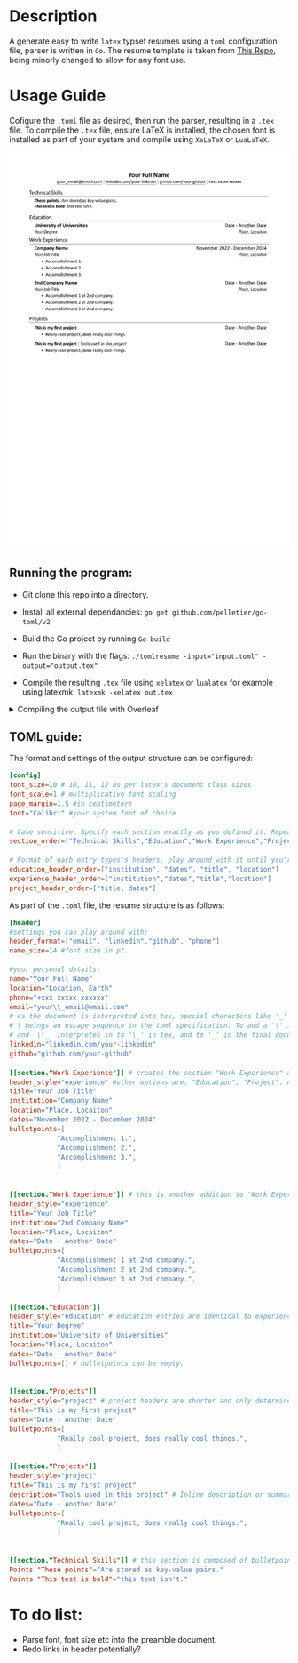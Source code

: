 # Description
A generate easy to write `latex` typset resumes using a `toml` configuration file, parser is written in `Go`. 
The resume template is taken from [This Repo](https://github.com/jakegut/resume/), being minorly changed to allow for any font use.

# Usage Guide

Cofigure the `.toml` file as desired, then run the parser, resulting in a `.tex` file.
To compile the `.tex` file, ensure LaTeX is installed, the chosen font is installed as part of your system and compile using `XeLaTeX` or `LuaLaTeX`.


![example](https://github.com/eitanoid/toml-resume/blob/main/examples/examplecv.png)

## Running the program:

- Git clone this repo into a directory.

- Install all external dependancies:
  `go get github.com/pelletier/go-toml/v2`

- Build the Go project by running `Go build`

- Run the binary with the flags: `./tomlresume -input="input.toml" -output="output.tex"`

- Compile the resulting `.tex` file using `xelatex` or `lualatex` for examole using latexmk: `latexmk -xelatex out.tex`

<details>
  <summary>Compiling the output file with Overleaf</summary>
    
### Guide:
1. After running the toml interpreter, create a new Overleaf project and upload `preamble.tex` and your `output.tex` file.
2. Upload your desired font files into the Overleaf document (eg. calibri-xyz.tff).
3. Inside the `output.tex` (or whichever name you gave it) document, changed the line:
```tex
\setmainfont[
	...
]{Calibri} % Where Calibri can be any system font name.
```
To
```tex
\setmainfont[
    ...
    BoldFont=calibri-bold.ttf,
    ItalicFont=calibri-italic.ttf,
    BoldItalicFont=calibri-bold-italic.ttf]{calibri-regular.ttf} % each being the path to the corresponding font file in the Overleaf project.
```

4. In the settings menu, change the rendering engine from 'PDFLaTeX' to 'XeLaTeX' or 'LuaLaTeX'.

5. Compile the document to get an output pdf.

</details>

## TOML guide:

The format and settings of the output structure can be configured:
```toml
[config]
font_size=10 # 10, 11, 12 as per latex's document class sizes
font_scale=1 # multiplicative font scaling
page_margin=1.5 #in centimeters
font="Calibri" #your system font of choice

# Case sensitive. Specify each section exactly as you defined it. Repeats are allowed.
section_order=["Technical Skills","Education","Work Experience","Projects"] 

# Format of each entry types's headers, play around with it until you're happy!
education_header_order=["institution", "dates", "title", "location"]
experience_header_order=["institution","dates","title","location"]
project_header_order=["title, dates"]
```

As part of the `.toml` file, the resume structure is as follows:

```toml
[header]
#settings you can play around with:
header_format=["email", "linkedin","github", "phone"]
name_size=14 #font size in pt.

#your personal details:
name="Your Full Name"
location="Location, Earth"
phone="+xxx xxxxx xxxxxx"
email="your\\_email@email.com" 
# as the document is interpreted into tex, special characters like '_' '&' '%' in must be escaped by adding a '\' before them.
# \ beings an escape sequence in the toml specification. To add a '\' into the tex code, we must escape the '\'. That is '\\' interpretes into '\'.
# and '\\_' interpretes in to '\_' in tex, and to '_' in the final document.
linkedin="linkedin.com/your-linkedin"
github="github.com/your-github"

[[section."Work Experience"]] # creates the section "Work Experience" and adds an entry into it.
header_style="experience" #other options are: "Education", "Project". not setting this defaults to "experience".
title="Your Job Title"
institution="Company Name"
location="Place, Locaiton"
dates="November 2022 - December 2024"
bulletpoints=[
			"Accomplishment 1.",
			"Accomplishment 2.",
			"Accomplishment 3.",
			]


[[section."Work Experience"]] # this is another addition to "Work Experience".
header_style="experience"
title="Your Job Title"
institution="2nd Company Name"
location="Place, Locaiton"
dates="Date - Another Date"
bulletpoints=[
			"Accomplishment 1 at 2nd company.",
			"Accomplishment 2 at 2nd company.",
			"Accomplishment 3 at 2nd company.",
			]

[[section."Education"]] 
header_style="education" # education entries are identical to experience ones, only differing on the header order config.
title="Your Degree"
institution="University of Universities"
location="Place, Locaiton"
dates="Date - Another Date"
bulletpoints=[] # bulletpoints can be empty.


[[section."Projects"]] 
header_style="project" # project headers are shorter and only determined by a title and a date.
title="This is my first project"
dates="Date - Another Date"
bulletpoints=[
			"Really cool project, does really cool things.",
			]

[[section."Projects"]] 
header_style="project" 
title="This is my first project"
description="Tools used in this project" # Inline description or summary.
dates="Date - Another Date"
bulletpoints=[
			"Really cool project, does really cool things.",
			]


[[section."Technical Skills"]] # this section is composed of bulletpoints only. Any other entries will be ignored when Points are present.
Points."These points"="Are stored as key-value pairs."
Points."This test is bold"="this text isn't."
```

# To do list:
- Parse font, font size etc into the preamble document.
- Redo links in header potentially?
